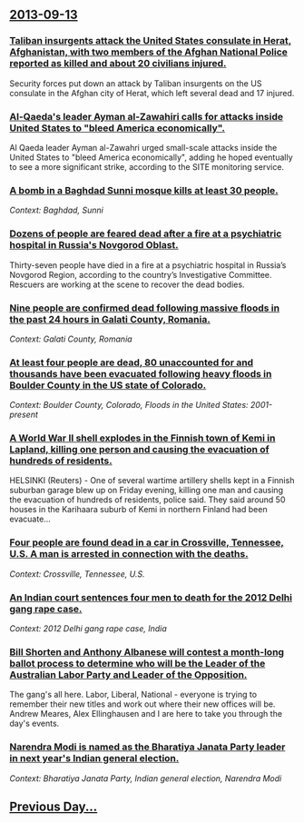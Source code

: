 ## [2013-09-13](/news/2013/09/13/index.md)

### [Taliban insurgents attack the United States consulate in Herat, Afghanistan, with two members of the Afghan National Police reported as killed and about 20 civilians injured. ](/news/2013/09/13/taliban-insurgents-attack-the-united-states-consulate-in-herat-afghanistan-with-two-members-of-the-afghan-national-police-reported-as-kill.md)
Security forces put down an attack by Taliban insurgents on the US consulate in the Afghan city of Herat, which left several dead and 17 injured.

### [Al-Qaeda's leader Ayman al-Zawahiri calls for attacks inside United States to "bleed America economically". ](/news/2013/09/13/al-qaeda-s-leader-ayman-al-zawahiri-calls-for-attacks-inside-united-states-to-bleed-america-economically.md)
Al Qaeda leader Ayman al-Zawahri urged small-scale attacks inside the United States to &quot;bleed America economically&quot;, adding he hoped eventually to see a more significant strike, according to the SITE monitoring service.

### [A bomb in a Baghdad Sunni mosque kills at least 30 people. ](/news/2013/09/13/a-bomb-in-a-baghdad-sunni-mosque-kills-at-least-30-people.md)
_Context: Baghdad, Sunni_

### [Dozens of people are feared dead after a fire at a psychiatric hospital in Russia's Novgorod Oblast. ](/news/2013/09/13/dozens-of-people-are-feared-dead-after-a-fire-at-a-psychiatric-hospital-in-russia-s-novgorod-oblast.md)
Thirty-seven people have died in a fire at a psychiatric hospital in Russia’s Novgorod Region, according to the country’s Investigative Committee. Rescuers are working at the scene to recover the dead bodies.

### [Nine people are confirmed dead following massive floods in the past 24 hours in Galati County, Romania. ](/news/2013/09/13/nine-people-are-confirmed-dead-following-massive-floods-in-the-past-24-hours-in-galaei-county-romania.md)
_Context: Galati County, Romania_

### [At least four people are dead, 80 unaccounted for and thousands have been evacuated following heavy floods in Boulder County in the US state of Colorado. ](/news/2013/09/13/at-least-four-people-are-dead-80-unaccounted-for-and-thousands-have-been-evacuated-following-heavy-floods-in-boulder-county-in-the-us-state.md)
_Context: Boulder County, Colorado, Floods in the United States: 2001-present_

### [A World War II shell explodes in the Finnish town of Kemi in Lapland, killing one person and causing the evacuation of hundreds of residents. ](/news/2013/09/13/a-world-war-ii-shell-explodes-in-the-finnish-town-of-kemi-in-lapland-killing-one-person-and-causing-the-evacuation-of-hundreds-of-residents.md)
HELSINKI (Reuters) - One of several wartime artillery shells kept in a Finnish suburban garage blew up on Friday evening, killing one man and causing the evacuation of hundreds of residents, police said. They said around 50 houses in the Karihaara suburb of Kemi in northern Finland had been evacuate...

### [Four people are found dead in a car in Crossville, Tennessee, U.S. A man is arrested in connection with the deaths. ](/news/2013/09/13/four-people-are-found-dead-in-a-car-in-crossville-tennessee-u-s-a-man-is-arrested-in-connection-with-the-deaths.md)
_Context: Crossville, Tennessee, U.S._

### [An Indian court sentences four men to death for the 2012 Delhi gang rape case. ](/news/2013/09/13/an-indian-court-sentences-four-men-to-death-for-the-2012-delhi-gang-rape-case.md)
_Context: 2012 Delhi gang rape case, India_

### [Bill Shorten and Anthony Albanese will contest a month-long ballot process to determine who will be the Leader of the Australian Labor Party and Leader of the Opposition. ](/news/2013/09/13/bill-shorten-and-anthony-albanese-will-contest-a-month-long-ballot-process-to-determine-who-will-be-the-leader-of-the-australian-labor-party.md)
The gang&#039;s all here. Labor, Liberal, National - everyone is trying to remember their new titles and work out where their new offices will be. Andrew Meares, Alex Ellinghausen and I are here to take you through the day&#039;s events.

### [Narendra Modi is named as the Bharatiya Janata Party leader in next year's Indian general election. ](/news/2013/09/13/narendra-modi-is-named-as-the-bharatiya-janata-party-leader-in-next-year-s-indian-general-election.md)
_Context: Bharatiya Janata Party, Indian general election, Narendra Modi_

## [Previous Day...](/news/2013/09/12/index.md)

